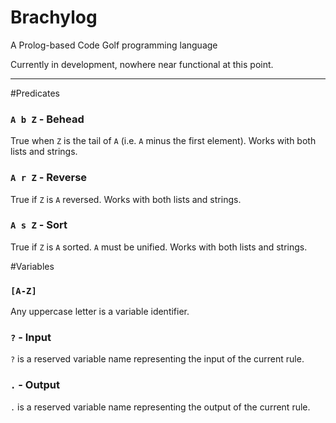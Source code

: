 # Brachylog
A Prolog-based Code Golf programming language

Currently in development, nowhere near functional at this point.

--------------------------------------

#Predicates

### `A b Z` - Behead

True when `Z` is the tail of `A` (i.e. `A` minus the first element). Works with both lists and strings.


### `A r Z` - Reverse

True if `Z` is `A` reversed. Works with both lists and strings.


### `A s Z` - Sort

True if `Z` is `A` sorted. `A` must be unified. Works with both lists and strings.


#Variables

### `[A-Z]`

Any uppercase letter is a variable identifier.


### `?` - Input

`?` is a reserved variable name representing the input of the current rule.


### `.` - Output

`.` is a reserved variable name representing the output of the current rule.

